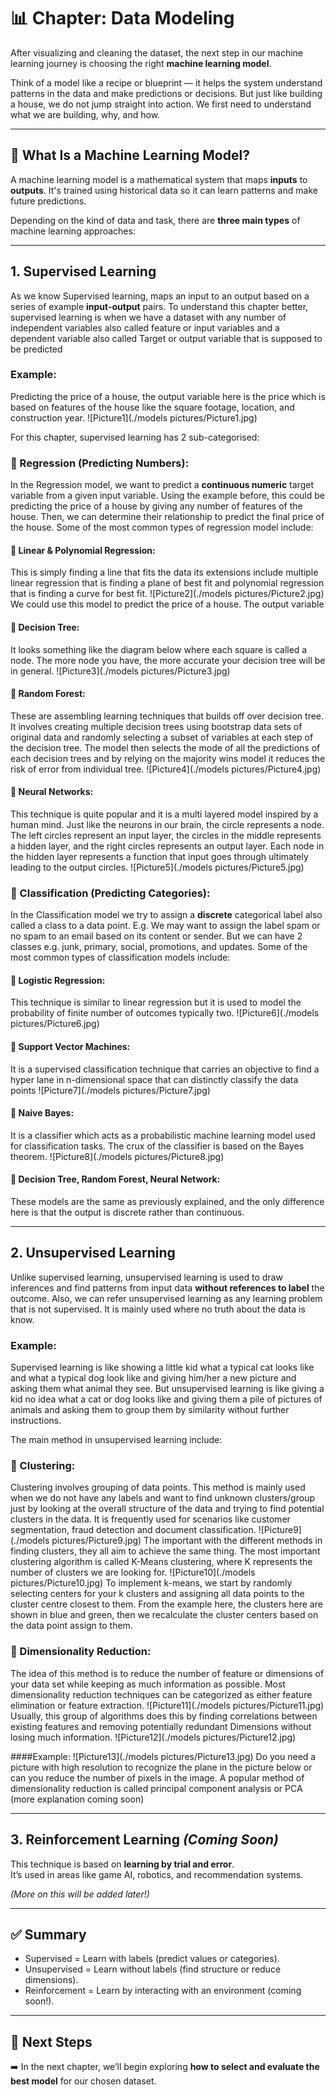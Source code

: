 # 📊 Chapter: Data Modeling

After visualizing and cleaning the dataset, the next step in our machine learning journey is choosing the right **machine learning model**.

Think of a model like a recipe or blueprint — it helps the system understand patterns in the data and make predictions or decisions. But just like building a house, we do not jump straight into action. We first need to understand what we are building, why, and how.

---

## 🎯 What Is a Machine Learning Model?

A machine learning model is a mathematical system that maps **inputs** to **outputs**. It's trained using historical data so it can learn patterns and make future predictions.

Depending on the kind of data and task, there are **three main types** of machine learning approaches:

---

## 1. Supervised Learning

As we know Supervised learning, maps an input to an output based on a series of example **input-output** pairs. To understand this chapter better, supervised learning is when we have a dataset with any number of independent variables also called feature or input variables and a dependent variable also called Target or output variable that is supposed to be predicted

### Example:
Predicting the price of a house, the output variable here is the price which is based on features of the house like the square footage, location, and construction year.
![Picture1](./models pictures/Picture1.jpg)

For this chapter, supervised learning has 2 sub-categorised:
### 🔹 Regression (Predicting Numbers):
In the Regression model, we want to predict a **continuous numeric** target variable from a given input variable. Using the example before, this could be predicting the price of a house by giving any number of features of the house. Then, we can determine their relationship to predict the final price of the house. Some of the most common types of regression model include:
#### 🔹 Linear & Polynomial Regression:
This is simply finding a line that fits the data its extensions include multiple linear regression that is finding a plane of best fit and polynomial regression that is finding a curve for best fit.
![Picture2](./models pictures/Picture2.jpg)
We could use this model to predict the price of a house. The output variable 

#### 🔹 Decision Tree:
It looks something like the diagram below where each square is called a node. The more node you have, the more accurate your decision tree will be in general.
![Picture3](./models pictures/Picture3.jpg)

#### 🔹 Random Forest:
These are assembling learning techniques that builds off over decision tree. It involves creating multiple decision trees using bootstrap data sets of original data and randomly selecting a subset of variables at each step of the decision tree. The model then selects the mode of all the predictions of each decision trees and by relying on the majority wins model it reduces the risk of error from individual tree.
![Picture4](./models pictures/Picture4.jpg)

#### 🔹 Neural Networks:
This technique is quite popular and it is a multi layered model inspired by a human mind. Just like the neurons in our brain, the circle represents a node.  The left circles represent an input layer, the circles in the middle represents a hidden layer, and the right circles represents an output layer. Each node in the hidden layer represents a function that input goes through ultimately leading to the output circles.
![Picture5](./models pictures/Picture5.jpg)

### 🔹 Classification (Predicting Categories):
In the Classification model we try to assign a **discrete** categorical label also called a class to a data point.
E.g. We may want to assign the label spam or no spam to an email based on its content or sender. But we can have 2 classes e.g. junk, primary, social, promotions, and updates.
Some of the most common types of classification models include:
#### 🔹 Logistic Regression:
This technique is similar to linear regression but it is used to model the probability of finite number of outcomes typically two.
![Picture6](./models pictures/Picture6.jpg)

#### 🔹 Support Vector Machines:
It is a supervised classification technique that carries an objective to find a hyper lane in n-dimensional space that can distinctly classify the data points
![Picture7](./models pictures/Picture7.jpg)

#### 🔹 Naive Bayes:
It is a classifier which acts as a probabilistic machine learning model used for classification tasks. The crux of the classifier is based on the Bayes theorem.
![Picture8](./models pictures/Picture8.jpg)

#### 🔹 Decision Tree, Random Forest, Neural Network:
These models are the same as previously explained, and the only difference here is that the output is discrete rather than continuous.

---

## 2. Unsupervised Learning

Unlike supervised learning, unsupervised learning is used to draw inferences and find patterns from input data **without references to label** the outcome. Also, we can refer unsupervised learning as any learning problem that is not supervised. It is mainly used where no truth about the data is know.

### Example:
Supervised learning is like showing a little kid what a typical cat looks like and what a typical dog look like and giving him/her a new picture and asking them what animal they see. But unsupervised learning is like giving a kid no idea what a cat or dog looks like and giving them a pile of pictures of animals and asking them to group them by similarity without further instructions.

The main method in unsupervised learning include:
### 🔹 Clustering:
Clustering involves grouping of data points. This method is mainly used when we do not have any labels and want to find unknown clusters/group just by looking at the overall structure of the data and trying to find potential clusters in the data.
It is frequently used for scenarios like customer segmentation, fraud detection and document classification.
![Picture9](./models pictures/Picture9.jpg)
The important with the different methods in finding clusters, they all aim to achieve the same thing. The most important clustering algorithm is called K-Means clustering, where K represents the number of clusters we are looking for.
![Picture10](./models pictures/Picture10.jpg)
To implement k-means, we start by randomly selecting centers for your k clusters and assigning all data points to the cluster centre closest to them. From the example here, the clusters here are shown in blue and green, then we recalculate the cluster centers based on the data point assign to them. 

### 🔹 Dimensionality Reduction:
The idea of this method is to reduce the number of feature or dimensions of your data set while keeping as much information as possible. Most dimensionality reduction techniques can be categorized as either feature elimination or feature extraction.
![Picture11](./models pictures/Picture11.jpg)
Usually, this group of algorithms does this by finding correlations between existing features and removing potentially redundant Dimensions without losing much information. 
![Picture12](./models pictures/Picture12.jpg)

####Example:
![Picture13](./models pictures/Picture13.jpg)
Do you need a picture with high resolution to recognize the plane in the picture below or can you reduce the number of pixels in the image.
A popular method of dimensionality reduction is called principal component analysis or PCA (more explanation coming soon)

---

## 3. Reinforcement Learning *(Coming Soon)*

This technique is based on **learning by trial and error**.  
It’s used in areas like game AI, robotics, and recommendation systems.

*(More on this will be added later!)*

---

## ✅ Summary

- Supervised = Learn with labels (predict values or categories).
- Unsupervised = Learn without labels (find structure or reduce dimensions).
- Reinforcement = Learn by interacting with an environment (coming soon!).

---

## 📁 Next Steps

➡️ In the next chapter, we’ll begin exploring **how to select and evaluate the best model** for our chosen dataset.

